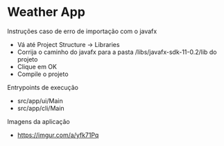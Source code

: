 # Weather App

Instruções caso de erro de importação com o javafx

- Vá até Project Structure -> Libraries
- Corrija o caminho do javafx para a pasta /libs/javafx-sdk-11-0.2/lib do projeto
- Clique em OK
- Compile o projeto

Entrypoints de execução

- src/app/ui/Main
- src/app/cli/Main

Imagens da aplicação

- https://imgur.com/a/yfk71Pq
